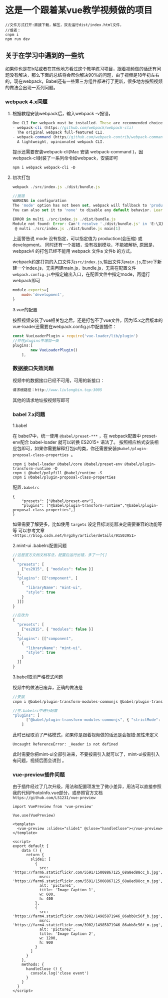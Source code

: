 # 这是一个跟着某vue教学视频做的项目

```shell
//文件方式打开:直接下载，解压，双击运行dist/index.html文件，
//或者：
cnpm i
npm run dev
```

## 关于在学习中遇到的一些坑

如果你也是在b站或者在其他地方看过这个教学练习项目，跟着视频做的话还有问题没有解决，那么下面的总结将会帮你解决90%的问题，由于视频是18年初左右的，现在webpack，Babel还有一些第三方组件都进行了更新，很多地方按照视频的做法会出现一系列问题。

### webpack 4.x问题

1. 根据教程安装webpack后，输入webpack -v报错，

   ```javascript
   One CLI for webpack must be installed. These are recommended choices, delivered as separate packages：
   - webpack-cli (https://github.com/webpack/webpack-cli)
     The original webpack full-featured CLI.
   - webpack-command (https//github.com/webpack-contrib/webpack-command)
     A lightweight, opinionated webpack CLI.
   ```

   提示还需要安装webpack-cli(Mac 安装 webpack-command )，因webpack-cli封装了一系列命令如webpack，安装即可

   ```shell
   npm i webpack webpack-cli -D
   ```

2. 初次打包

   ```javascript
   webpack ./src/index.js ./dist/bundle.js
   ```

   ```javascript
   //报错
   WARNING in configuration
   The 'mode' option has not been set, webpack will fallback to 'production' for this value. Set 'mode' option to 'development' or 'production' to enable defaults for each environment.
   You can also set it to 'none' to disable any default behavior. Learn more: https://webpack.js.org/concepts/mode/
   
   ERROR in multi ./src/index.js ./dist/bundle.js
   Module not found: Error: Can't resolve './dist/bundle.js' in 'E:\文档\webproject\homework\webpack'
    @ multi ./src/index.js ./dist/bundle.js main[1]
   ```

   上面警告说 mode 没有指定，可以指定值为 production(会压缩) 或 development。 同时还有一个报错，没有找到模块，不能被解析,  原因是，webpack4 的打包已经不能用 webpack 文件a 文件b 的方式。 

   webpack约定打包的入口文件为`src/index.js`,输出文件为`main.js`,在src下新建一个index.js，无需再建main.js，bundle.js，无需在配置文件`webpack.config.js`中指定输出入口，在配置文件中指定mode，再运行webpack即可

   ```javascript
   module.exports={
       mode:'development',
   }
   ```

   3.vue的配置

   按照视频安装了vue相关包之后，还是打包不了vue文件，因为15.x之后版本的vue-loader还需要在webpack.config.js中配置插件：

   ```javascript
   const VueLoaderPlugin = require('vue-loader/lib/plugin')
   //并在plugins中增加一条
   plugins:[
           new VueLoaderPlugin()
       ],
   ```

    ### 数据接口失效问题

   视频中的数据接口已经不可用，可用的新接口：

   ```javascript
   请求根路径：http://www.liulongbin.top:3005
   ```

   其他的请求地址按视频写即可

   ### babel 7.x问题

   

   1.babel

   在 babel7中，统一使用 `@babel/preset-***` ，在 webpack配置中 preset-env配合 babel-loader 就可以转换 ES2015+ 语法了。 按照相应格式安装相应包即可，如果你需要解释打包js的类，你还需要安装`@babel/plugin-proposal-class-properties `。

   ```shell
   cnpm i babel-loader @babel/core @babel/preset-env @babel/plugin-transform-runtime -D
   cnpm i @babel/polyfill @babel/runtime -S
   cnpm i @babel/plugin-proposal-class-properties
   ```

   配置`.babelrc`

   ```
   {
       "presets": ["@babel/preset-env"],
       "plugins": ["@babel/plugin-transform-runtime","@babel/plugin-proposal-class-properties",]
   }
   ```

   如果需要了解更多，比如使用 `targets` 设定目标浏览器决定需要兼容的功能等等 可以参考文章`<https://blog.csdn.net/hrgzhy/article/details/91503951> `

   2.mint-ui .babelrc配置问题

   ```javascript
   //这是官方文档文档写法，配置后运行出错，多了一个[]
   {
     "presets": [
       ["es2015", { "modules": false }]
     ],
     "plugins": [["component", [
       {
         "libraryName": "mint-ui",
         "style": true
       }
     ]]]
   }
   
   //应改为
   {
     "presets": [
       ["es2015", { "modules": false }]
     ],
     "plugins": [["component", 
       {
         "libraryName": "mint-ui",
         "style": true
       }
     ]]
   }
   ```

   3.babel取消严格模式问题

   视频中的做法已废弃，正确的做法是

   ```javascript
   //安装
   cnpm i @babel/plugin-transform-modules-commonjs @babel/plugin-transform-strict-mode -D
   ```

   ```javascript
   //在.babelrc中进行配置
   "plugins": [
         ["@babel/plugin-transform-modules-commonjs", { "strictMode": false }]
       ]
   ```

   此时已经取消了严格模式，如果你是跟着视频做的话还是会报错:属性未定义

   ```
   Uncaught ReferenceError: _Header is not defined 
   ```

   此时需要你把mint-ui全部引进来，不要按需引入就可以了，mint-ui按需引入有问题，视频后面会讲到 。

   ### vue-preview插件问题

   由于插件经过了几次升级，用法和配置项发生了微小差异，用法可以直接参照我的代码PhotoInfo.vue部分，或参照官方文档`https://github.com/LS1231/vue-preview`

   ```
   import VuePreview from 'vue-preview'
   
   Vue.use(VuePreview)
   
   <template>
     <vue-preview :slides="slide1" @close="handleClose"></vue-preview>
   </template>
   
   <script>
   export default {
       data () {
         return {
           slide1: [
             {
               src: 'https://farm6.staticflickr.com/5591/15008867125_68a8ed88cc_b.jpg',
               msrc: 'https://farm6.staticflickr.com/5591/15008867125_68a8ed88cc_m.jpg',
               alt: 'picture1',
               title: 'Image Caption 1',
               w: 600,
               h: 400
             },
             {
               src: 'https://farm4.staticflickr.com/3902/14985871946_86abb8c56f_b.jpg',
               msrc: 'https://farm4.staticflickr.com/3902/14985871946_86abb8c56f_m.jpg',
               alt: 'picture2',
               title: 'Image Caption 2',
               w: 1200,
               h: 900
             }
           ]
         }
       },
       methods: {
         handleClose () {
           console.log('close event')
         }
       }
     }
   </script>
   ```